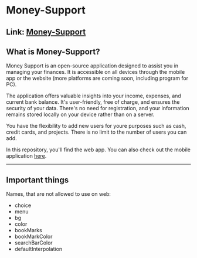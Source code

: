 # Money-Support
## Link: [Money-Support](https://buldes.github.io/money-support/)


What is Money-Support?
---
Money Support is an open-source application designed to assist you in managing your finances. It is accessible on all devices through the mobile app or the website (more platforms are coming soon, including program for PC).

The application offers valuable insights into your income, expenses, and current bank balance. It's user-friendly, free of charge, and ensures the security of your data. There's no need for registration, and your information remains stored locally on your device rather than on a server.

You have the flexibility to add new users for youre purposes such as cash, credit cards, and projects. There is no limit to the number of users you can add.

In this repository, you'll find the web app. You can also check out the mobile application [here](https://github.com/Buldes/Money-Support-Mobile_App).

---

## Important things
Names, that are not allowed to use on web:
- choice
- menu
- bg
- color
- bookMarks
- bookMarkColor
- searchBarColor
- defaultInterpolation
